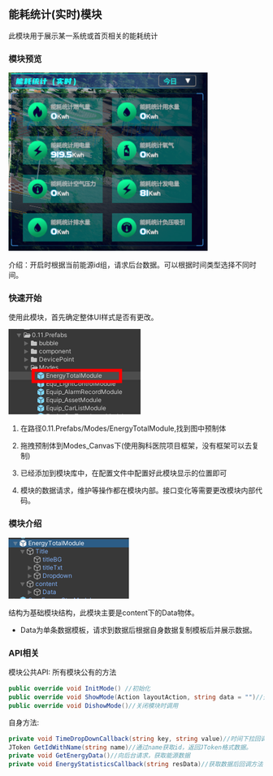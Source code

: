 ## 能耗统计(实时)模块

此模块用于展示某一系统或首页相关的能耗统计

### 模块预览

 ![](.\img\能耗统计-实时\2D24EF59-244C-4fa3-A08D-70A9E445A48E.png)

介绍：开启时根据当前能源id组，请求后台数据。可以根据时间类型选择不同时间。

### 快速开始 

使用此模块，首先确定整体UI样式是否有更改。

 ![](.\img\能耗统计-实时\5C944AE7-B676-4dae-B108-DECDE356B327.png)

1. 在路径0.11.Prefabs/Modes/EnergyTotalModule,找到图中预制体

2. 拖拽预制体到Modes_Canvas下(使用胸科医院项目框架，没有框架可以去复制)

3. 已经添加到模块库中，在配置文件中配置好此模块显示的位置即可

4. 模块的数据请求，维护等操作都在模块内部。接口变化等需要更改模块内部代码。

### 模块介绍

 ![](.\img\能耗统计-实时\8BD2DF49-608C-445e-80B3-4E4962617737.png)

结构为基础模块结构，此模块主要是content下的Data物体。

- Data为单条数据模板，请求到数据后根据自身数据复制模板后并展示数据。

### API相关

   模块公共API:
   所有模块公有的方法

```c#
public override void InitMode() //初始化
public override void ShowMode(Action layoutAction, string data = "")//开启模块时调用
public override void DishowMode()//关闭模块时调用
```

   自身方法:

```c#
private void TimeDropDownCallback(string key, string value)//时间下拉回调方法
JToken GetIdWithName(string name)//通过name获取id，返回JToken格式数据。
private void GetEnergyData()//向后台请求，获取能源数据
private void EnergyStatisticsCallback(string resData)//获取数据后回调方法
```

